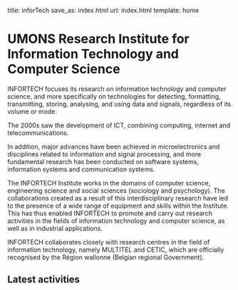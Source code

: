title: inforTech
save_as: index.html
url: index.html
template: home

# UMONS Research Institute for Information Technology and Computer Science

INFORTECH focuses its research on information technology and computer science, and more specifically on technologies for detecting, formatting, transmitting, storing, analysing, and using data and signals, regardless of its volume or mode.

The 2000s saw the development of ICT, combining computing, internet and telecommunications.

In addition, major advances have been achieved in microelectronics and disciplines related to information and signal processing, and more fundamental research has been conducted on software systems, information systems and communication systems.

The INFORTECH Institute works in the domains of computer science, engineering science and social sciences (sociology and psychology). The collaborations created as a result of this interdisciplinary research have led to the presence of a wide range of equipment and skills within the Institute. This has thus enabled INFORTECH to promote and carry out research activities in the fields of information technology and computer science, as well as in industrial applications.

INFORTECH collaborates closely with research centres in the field of information technology, namely MULTITEL and CETIC, which are officially recognised by the Région wallonne (Belgian regional Government).


## Latest activities